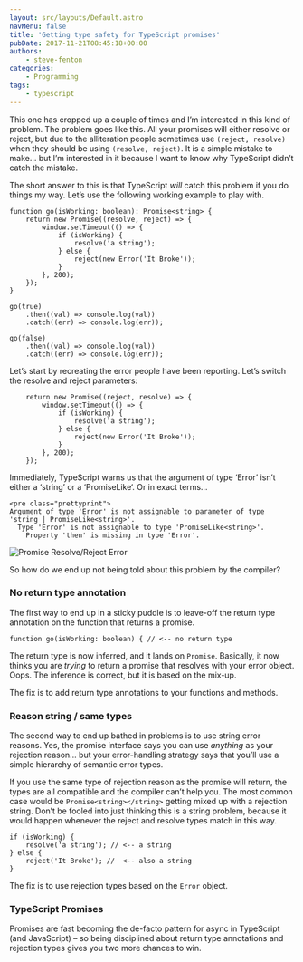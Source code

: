```yaml
---
layout: src/layouts/Default.astro
navMenu: false
title: 'Getting type safety for TypeScript promises'
pubDate: 2017-11-21T08:45:18+00:00
authors:
    - steve-fenton
categories:
    - Programming
tags:
    - typescript
---
```


This one has cropped up a couple of times and I’m interested in this kind of problem. The problem goes like this. All your promises will either resolve or reject, but due to the alliteration people sometimes use `(reject, resolve)` when they should be using `(resolve, reject)`. It is a simple mistake to make… but I’m interested in it because I want to know why TypeScript didn’t catch the mistake.

The short answer to this is that TypeScript *will* catch this problem if you do things my way. Let’s use the following working example to play with.

```
function go(isWorking: boolean): Promise<string> {
    return new Promise((resolve, reject) => {
        window.setTimeout(() => {
            if (isWorking) {
                resolve('a string');
            } else {
                reject(new Error('It Broke'));
            }
        }, 200);
    });
}

go(true)
    .then((val) => console.log(val))
    .catch((err) => console.log(err));

go(false)
    .then((val) => console.log(val))
    .catch((err) => console.log(err));
```
Let’s start by recreating the error people have been reporting. Let’s switch the resolve and reject parameters:

```
    return new Promise((reject, resolve) => {
        window.setTimeout(() => {
            if (isWorking) {
                resolve('a string');
            } else {
                reject(new Error('It Broke'));
            }
        }, 200);
    });
```
Immediately, TypeScript warns us that the argument of type ‘Error’ isn’t either a ‘string’ or a ‘PromiseLike<string>‘. Or in exact terms…</string>

```
<pre class="prettyprint">
Argument of type 'Error' is not assignable to parameter of type 'string | PromiseLike<string>'.
  Type 'Error' is not assignable to type 'PromiseLike<string>'.
    Property 'then' is missing in type 'Error'.
```
![Promise Resolve/Reject Error](/img/2017/11/promise-resolve-reject-error.png)

So how do we end up not being told about this problem by the compiler?

### No return type annotation

The first way to end up in a sticky puddle is to leave-off the return type annotation on the function that returns a promise.

```
function go(isWorking: boolean) { // <-- no return type
```
The return type is now inferred, and it lands on `Promise`. Basically, it now thinks you are *trying* to return a promise that resolves with your error object. Oops. The inference is correct, but it is based on the mix-up.

The fix is to add return type annotations to your functions and methods.

### Reason string / same types

The second way to end up bathed in problems is to use string error reasons. Yes, the promise interface says you can use *anything* as your rejection reason… but your error-handling strategy says that you’ll use a simple hierarchy of semantic error types.

If you use the same type of rejection reason as the promise will return, the types are all compatible and the compiler can’t help you. The most common case would be `Promise<string></string>` getting mixed up with a rejection string. Don’t be fooled into just thinking this is a string problem, because it would happen whenever the reject and resolve types match in this way.

```
if (isWorking) {
    resolve('a string'); // <-- a string
} else {
    reject('It Broke'); //  <-- also a string
}
```
The fix is to use rejection types based on the `Error` object.

### TypeScript Promises

Promises are fast becoming the de-facto pattern for async in TypeScript (and JavaScript) – so being disciplined about return type annotations and rejection types gives you two more chances to win.